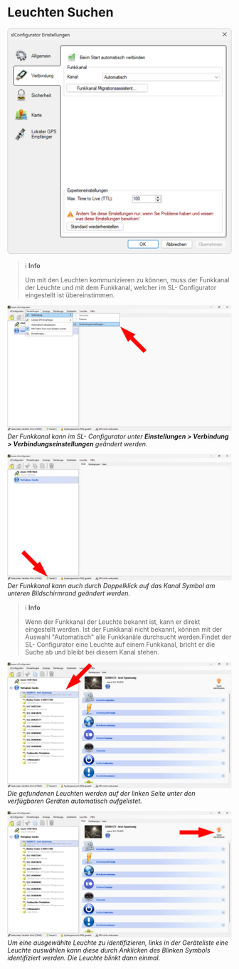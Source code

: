 # Leuchten Suchen

![leuchten-suchen](leuchten-suchen-1-1.png)

> ℹ **Info**
> 
> Um mit den Leuchten kommunizieren zu können, muss der Funkkanal der Leuchte und mit dem Funkkanal, welcher im SL- Configurator eingestellt ist übereinstimmen.

![leuchten-suchen](leuchten-suchen-1-2.png)
*Der Funkkanal kann im SL- Configurator unter <strong>Einstellungen > Verbindung > Verbindungseinstellungen</strong> geändert werden.*

![leuchten-suchen](leuchten-suchen-1-3.png)
*Der Funkkanal kann auch durch Doppelklick auf das Kanal Symbol am unteren Bildschirmrand geändert werden.*

> ℹ **Info**
> 
> Wenn der Funkkanal der Leuchte bekannt ist, kann er direkt eingestellt werden. Ist der Funkkanal nicht bekannt, können mit der Auswahl "Automatisch" alle Funkkanäle durchsucht werden.Findet der SL- Configurator eine Leuchte auf einem Funkkanal, bricht er die Suche ab und bleibt bei diesem Kanal stehen. 

![leuchten-suchen](leuchten-suchen-2.png)
*Die gefundenen Leuchten werden auf der linken Seite unter den verfügbaren Geräten automatisch aufgelistet.*

![leuchten-suchen](leuchten-suchen-3.png)
*Um eine ausgewählte Leuchte zu identifizieren, links in der Geräteliste eine Leuchte auswählen kann diese durch Anklicken des Blinken Symbols identifiziert werden. Die Leuchte blinkt dann einmal.*